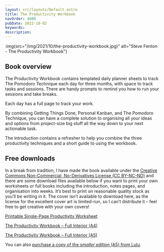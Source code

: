 ```yaml
---
layout: src/layouts/Default.astro
title: The Productivity Workbook
navOrder: 4000
pubDate: 2022-10-02
keywords: 
description: 
---
```


:img{src="/img/2021/10/the-productivity-workbook.jpg)" alt="Steve Fenton - The Productivity Workbook"}

## Book overview

The Productivity Workbook contains templated daily planner sheets to track The Pomodoro Technique each day for three months, with space to track tasks and sessions. There are handy prompts to remind you how to run your sessions and take breaks.

Each day has a full page to track your work.

By combining Getting Things Done, Personal Kanban, and The Pomodoro Technique, you can have a complete solution to organising all your ideas and options from project-size big stuff all the way down to your next actionable task.

The introduction contains a refresher to help you combine the three productivity techniques and a short guide to using the workbook.

## Free downloads

In a break from tradition, I have made the book available under the [Creative Commons Non-Commercial, No-Derivatives License (CC BY-NC-ND)](https://www.creativecommons.org/licenses/by-nc-nd/4.0/) and there are some download files available below if you want to print your own worksheets or full books including the introduction, notes pages, and organisation into weeks. It’s best to print on reasonable quality stock as you’ll be writing in it. The cover isn’t available to download here, as the license for the excellent cover art is limited-run, so I can’t distribute it – feel free to get creative with your own covers!

[Printable Single-Page Productivity Worksheet](/publications/the-productivity-workbook/the-productivity-worksheet/)

[The Productivity Workbook – Full Interior (A4)](/publications/the-productivity-workbook/the-productivity-workbook-full/)

[The Productivity Workbook – Full Interior (A5)](/publications/the-productivity-workbook/the-productivity-workbook-smaller/)

You can also [purchase a copy of the *smaller edition* (A5) from Lulu](https://www.lulu.com/shop/steve-fenton/the-productivity-workbook-pocket-edition/paperback/product-pq72zy.html).
